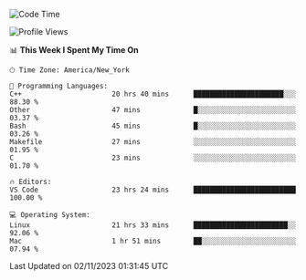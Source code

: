 <!--START_SECTION:waka-->
![Code Time](http://img.shields.io/badge/Code%20Time-593%20hrs%2044%20mins-blue)

![Profile Views](http://img.shields.io/badge/Profile%20Views-0-blue)

📊 **This Week I Spent My Time On** 

```text
🕑︎ Time Zone: America/New_York

💬 Programming Languages: 
C++                      20 hrs 40 mins      ██████████████████████░░░   88.30 % 
Other                    47 mins             █░░░░░░░░░░░░░░░░░░░░░░░░   03.37 % 
Bash                     45 mins             █░░░░░░░░░░░░░░░░░░░░░░░░   03.26 % 
Makefile                 27 mins             ░░░░░░░░░░░░░░░░░░░░░░░░░   01.95 % 
C                        23 mins             ░░░░░░░░░░░░░░░░░░░░░░░░░   01.70 % 

🔥 Editors: 
VS Code                  23 hrs 24 mins      █████████████████████████   100.00 % 

💻 Operating System: 
Linux                    21 hrs 33 mins      ███████████████████████░░   92.06 % 
Mac                      1 hr 51 mins        ██░░░░░░░░░░░░░░░░░░░░░░░   07.94 % 
```


 Last Updated on 02/11/2023 01:31:45 UTC
<!--END_SECTION:waka-->
